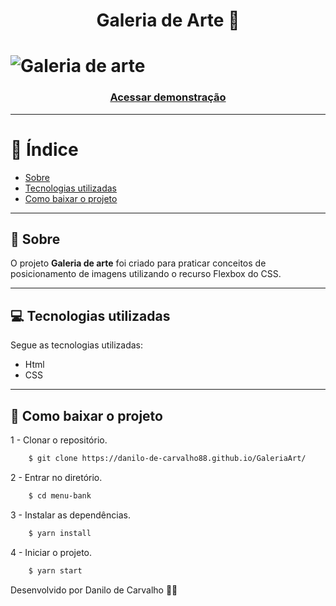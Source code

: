 <h1 align=center>
    <p>Galeria de Arte 🎨</p>
</h1>

<h1>
    <img src="imagens/GaleriaArt3.gif" alt="Galeria de arte">
</h1>

<h3 align="center"><a href="https://danilo-de-carvalho88.github.io/GaleriaArt/">Acessar demonstração</a></h3>

---

# 📑 Índice

- [Sobre](#-sobre)
- [Tecnologias utilizadas](#💻-tecnologias-utilizadas)
- [Como baixar o projeto](#-como-baixar-o-projeto)

---

## 📖 Sobre
O projeto **Galeria de arte** foi criado para praticar conceitos de posicionamento de imagens utilizando o recurso Flexbox do CSS.

---

## 💻 Tecnologias utilizadas
Segue as tecnologias utilizadas:
- Html
- CSS

---

## 💽 Como baixar o projeto

1 - Clonar o repositório.

```bash
    $ git clone https://danilo-de-carvalho88.github.io/GaleriaArt/
```

2 - Entrar no diretório.

```bash
    $ cd menu-bank 
```

3 - Instalar as dependências.

```bash
    $ yarn install 
```

4 - Iniciar o projeto.

```bash
    $ yarn start
```

Desenvolvido por Danilo de Carvalho 👨‍🎨
